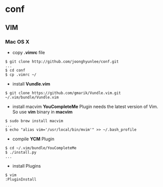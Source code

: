 # conf

## VIM
### Mac OS X
* copy **.vimrc** file 
```
$ git clone http://github.com/joonghyunlee/conf.git
...
$ cd conf
$ cp .vimrc ~/
```
* install **Vundle.vim**
```
$ git clone https://github.com/gmarik/Vundle.vim.git ~/.vim/bundle/Vundle.vim
```
* install macvim
**YouCompleteMe** Plugin needs the latest version of Vim. So use **vim** binary in **macvim**
```
$ sudo brew install macvim
...
$ echo "alias vim='/usr/local/bin/mvim'" >> ~/.bash_profile  
```
* compile **YCM** Plugin
```
$ cd ~/.vim/bundle/YouCompleteMe
$ ./install.py
...
```
* install Plugins
```
$ vim
:PluginInstall
```
